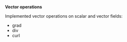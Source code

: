 **Vector operations**

Implemented vector operations on scalar and vector fields:

- grad
- div
- curl
